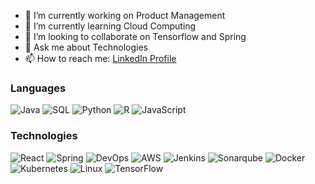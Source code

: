 
- 🔭 I’m currently working on Product Management
- 🌱 I’m currently learning Cloud Computing
- 👯 I’m looking to collaborate on Tensorflow and Spring
- 💬 Ask me about Technologies
- 📫 How to reach me: <a href="https://www.linkedin.com/in/shobhikabharti/">LinkedIn Profile</a>  

### Languages

![Java](https://img.shields.io/badge/-Java-000?&logo=Java&logoColor=007396)
![SQL](https://img.shields.io/badge/-SQL-000?&logo=MySQL)
![Python](https://img.shields.io/badge/-Python-000?&logo=Python)
![R](https://img.shields.io/badge/-R-000?&logo=R)
![JavaScript](https://img.shields.io/badge/-JavaScript-000?&logo=JavaScript)

### Technologies

![React](https://img.shields.io/badge/-React-000?&logo=React)
![Spring](https://img.shields.io/badge/-Spring-000?&logo=Spring)
![DevOps](https://img.shields.io/badge/-DevOps-000?&logo=atlassian)
![AWS](https://img.shields.io/badge/-AWS-000?&logo=Amazon-AWS&logoColor=F90)
![Jenkins](https://img.shields.io/badge/-Jenkins-000?&logo=Jenkins)
![Sonarqube](https://img.shields.io/badge/-Sonar-000?&logo=Sonarqube)
![Docker](https://img.shields.io/badge/-Docker-000?&logo=Docker)
![Kubernetes](https://img.shields.io/badge/-Kubernetes-000?&logo=Kubernetes)
![Linux](https://img.shields.io/badge/-Linux-000?&logo=Linux)
![TensorFlow](https://img.shields.io/badge/-TensorFlow-000?&logo=TensorFlow)


